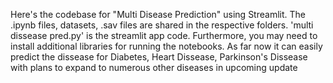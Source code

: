 Here's the codebase for "Multi Disease Prediction" using Streamlit. The .ipynb files, datasets, .sav files are shared in the respective folders.
'multi dissease pred.py' is the streamlit app code. Furthermore, you may need to install additional libraries for running the notebooks. As far now it can easily predict the dissease for Diabetes, Heart Dissease, Parkinson's Dissease with plans to expand to numerous other diseases in upcoming update
